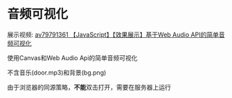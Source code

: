 # 音频可视化
展示视频: [av79791361 【JavaScript】【效果展示】基于Web Audio API的简单音频可视化](https://www.bilibili.com/video/av79791361)

使用Canvas和Web Audio Api的简单音频可视化

不含音乐(door.mp3)和背景(bg.png)

由于浏览器的同源策略，**不能**双击打开，需要在服务器上运行